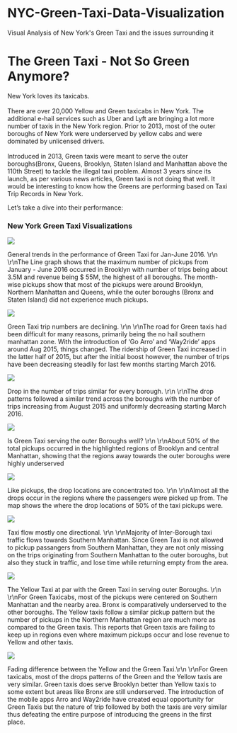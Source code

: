 # NYC-Green-Taxi-Data-Visualization
Visual Analysis of New York's Green Taxi and the issues surrounding it

<h1>The Green Taxi - Not So Green Anymore?</h1>
	
<p>New York loves its taxicabs.<br><br>There are over 20,000 Yellow and Green taxicabs in New York. The additional e-hail services such as Uber and Lyft are bringing a lot more number of taxis in the New York region. Prior to 2013, most of the outer boroughs of New York were underserved by yellow cabs and were dominated by unlicensed drivers. <br><br>Introduced in 2013, Green taxis were meant to serve the outer boroughs(Bronx, Queens, Brooklyn, Staten Island and Manhattan above the 110th Street) to tackle the illegal taxi problem. Almost 3 years since its launch, as per various news articles, Green taxi is not doing that well. It would be interesting to know how the Greens are performing based on Taxi Trip Records in New York.</p> 

<p>Let’s take a dive into their performance:</p>
		
<h3>New York Green Taxi Visualizations</h3>

<img src= "https://github.com/gaurav-shahane/NYC-Green-Taxi-Data-Visualization/raw/master/Visualization%20Images/01%20General%20Stats.png">

<p>General trends in the performance of Green Taxi for Jan-June 2016. \r\n \r\nThe Line graph shows that the maximum number of pickups from January - June 2016 occurred in Brooklyn with number of trips being about 3.5M and revenue being $ 55M, the highest of all boroughs. The month-wise pickups show that most of the pickups were around Brooklyn, Northern Manhattan and Queens, while the outer boroughs (Bronx and Staten Island) did not experience much pickups.</p>


<img src="https://github.com/gaurav-shahane/NYC-Green-Taxi-Data-Visualization/raw/master/Visualization%20Images/02%20Pickups%20in%20New%20York%20Boroughs.png">

<p>Green Taxi trip numbers are declining. \r\n \r\nThe road for Green taxis had been difficult for many reasons, primarily being the no hail southern manhattan zone. With the introduction of ‘Go Arro’ and ‘Way2ride’ apps around Aug 2015, things changed. The ridership of Green Taxi increased in the latter half of 2015, but after the initial boost however, the number of trips have been decreasing steadily for last few months starting March 2016.</p>

<img src="https://github.com/gaurav-shahane/NYC-Green-Taxi-Data-Visualization/raw/master/Visualization%20Images/03%20Dropoffs%20in%20New%20York%20Boroughs.png">

<p>Drop in the number of trips similar for every borough. \r\n \r\nThe drop patterns followed a similar trend across the boroughs with the number of trips increasing from August 2015 and uniformly decreasing starting March 2016.</p>

<img src="https://github.com/gaurav-shahane/NYC-Green-Taxi-Data-Visualization/raw/master/Visualization%20Images/04%20Pickup%20locations%20in%20New%20York%20Boroughs.png">

<p>Is Green Taxi serving the outer Boroughs well? \r\n \r\nAbout 50% of the total pickups occurred in the highlighted regions of Brooklyn and central Manhattan, showing that the regions away towards the outer boroughs were highly underserved</p>

<img src="https://github.com/gaurav-shahane/NYC-Green-Taxi-Data-Visualization/raw/master/Visualization%20Images/05%20Dropoff%20locations%20in%20New%20York%20Boroughs.png">

<p>Like pickups, the drop locations are concentrated too. \r\n \r\nAlmost all the drops occur in the regions where the passengers were picked up from. The map shows the where the drop locations of 50% of the taxi pickups were.</p>

<img src="https://github.com/gaurav-shahane/NYC-Green-Taxi-Data-Visualization/raw/master/Visualization%20Images/06%20Network%20-%20Inter-Borough%20Taxi%20Flow.png">

<p>Taxi flow mostly one directional. \r\n \r\nMajority of Inter-Borough taxi traffic flows towards Southern Manhattan. Since Green Taxi is not allowed to pickup passangers from Southern Manhattan, they are not only missing on the trips originating from Southern Manhattan to the outer boroughs, but also they stuck in traffic, and lose time while returning empty from the area.</p>

<img src="https://github.com/gaurav-shahane/NYC-Green-Taxi-Data-Visualization/raw/master/Visualization%20Images/07%20Green%20Vs%20Yello%20Pickups.png">

<p>The Yellow Taxi at par with the Green Taxi in serving outer Boroughs. \r\n \r\nFor Green Taxicabs, most of the pickups were centered on Southern Manhattan and the nearby area. Bronx is comparatively underserved to the other boroughs. The Yellow taxis follow a similar pickup pattern but the number of pickups in the Northern Manhattan region are much more as compared to the Green taxis. This reports that Green taxis are failing to keep up in regions even where maximum pickups occur and lose revenue to Yellow and other taxis.</p>

<img src="https://github.com/gaurav-shahane/NYC-Green-Taxi-Data-Visualization/raw/master/Visualization%20Images/07%20Green%20Vs%20Yello%20Pickups.png">

<p>Fading difference between the Yellow and the Green Taxi.\r\n \r\nFor Green taxicabs, most of the drops patterns of the Green and the Yellow taxis are very similar. Green taxis does serve Brooklyn better than Yellow taxis to some extent but areas like Bronx are still underserved. The introduction of the mobile apps Arro and Way2ride have created equal opportunity for Green Taxis but the nature of trip followed by both the taxis are very similar thus defeating the entire purpose of introducing the greens in the first place.</p>
